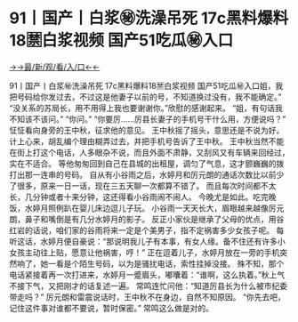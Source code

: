 # 91丨国产丨白浆㊙️洗澡吊死 17c黑料爆料18🈲白浆视频    国产51吃瓜㊙️入口

<a href="https://senfoop.com">→→最/新/观/看/入/口←←</a>


91丨国产丨白浆㊙️洗澡吊死 17c黑料爆料18🈲白浆视频    国产51吃瓜㊙️入口姐，我把号码给你发过去，不过这是他妻子以前的号，不知道换过没有，我不能确定。”
“没关系的苏局长，用不用得上我也要谢谢你。”欣慰的感谢起来。
“姐，有句话我不知该不该问。”
“你问。”
“你要厉……厉县长妻子的手机号干什么用，方便说吗？”
怔怔看向身旁的王中秋，征求他的意见。
王中秋摇了摇头，意思还是不说为好。
计上心来，胡乱编个理由糊弄过去，并把手机号告诉了王中秋。
王中秋当然不能在街上打这个电话，人多眼杂不说，而且外面不肃静，又刮风又有车辆来回经过，实在不适合。
等他匆匆回到自己在县城的出租屋，调匀了气息，这才颤巍巍的拨打出那一连串的号码。
自从有小谷雨之后，水婷月和厉元朗的通话次数比以前少了很多，原来一日一话，现在三五天聊一次都算不错了。
而且每次时间都不太长，几分钟或者十来分钟，这还得看小谷雨闹不闹人。
今晚尤是如此。吃完晚饭，水婷月照例趴在婴儿床边逗儿子玩。
小谷雨一天天长大，眉眼越来越像厉元朗，鼻子和嘴倒是有几分水婷月的影子。
反正小家伙是继承了父母的优点，用谷红岩的话说，咱们家的谷雨将来一定是个美男子，指不定祸害多少女孩子呢。
每听这话，水婷月便自豪说：“那说明我儿子有本事，有女人缘。备不住还有许多小女孩主动往上贴，愿意让他祸害，哼！”
正在逗着儿子，水婷月放在一旁的手机突然响了，她一看是个陌生号码，以为是骚扰电话，索性挂掉没接。
殊不知，那个电话紧接着再一次打进来，水婷月一蹙眉头，嘟囔着：“谁啊，这么执着。”秋上气不接下气，又把刚才的话复述一遍。
常鸣连忙问他：“知道厉县长为什么被市纪委带走吗？”
厉元朗和雷震说话时，王中秋不在身边，自然不知原因。
“你先去吧，记住这件事对谁都不要说，暂时保密。”
常鸣这么做是对的。
